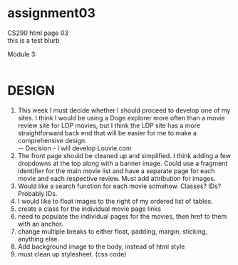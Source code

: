 # assignment03
CS290 html page 03  
this is a test blurb  

Module 3:  
<br>  

# DESIGN  

1. This week I must decide whether I should proceed to develop one of my sites. I think I would be using a Doge explorer more often than a movie review site for LDP movies, but I think the LDP site has a more straightforward back end that will be easier for me to make a comprehensive design.  
-- Decision - I will develop Louvie.com  
2. The front page should be cleaned up and simplified. I think adding a few dropdowns at the top along with a banner image. Could use a fragment identifier for the main movie list and have a separate page for each movie and each respective review. Must add attribution for images.   
3. Would like a search function for each movie somehow. Classes? IDs? Probably IDs.  
4. I would like to float images to the right of my ordered list of tables.
5. create a class for the individual movie page links
6. need to populate the individual pages for the movies, then href to them with an anchor.  
7. change multiple breaks to either float, padding, margin, sticking, anything else.   
8. Add background image to the body, instead of html style
9. must clean up stylesheet. (css code)  

